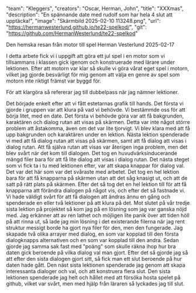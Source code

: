  "team": "Kleggers",
    "creators": "Oscar, Herman, John",
    "title": "XXXmas",
    "description": "En spännande date med rudolf som har hela 4 slut att upptäcka!",
    "image": "Skärmbild 2025-02-10 113248.png",
    "url": "https://hermanwesterlund.github.io/te22-spelkod/",
    "git": "https://github.com/HermanWesterlund/te22-spelkod"

    
   Den hemska resan från motor till spel
   Herman Vesterlund 2025-02-17

   I detta arbete fick vi i uppgift att göra ett jul spel i en motor som vi tillsammans i klassen
   gick igenom och konstruerade med lärare under lektionen. Efter att motorn var klar så skulle
   vi göra vårat eget spel i motorn, vilket jag gjorde besvärligt för mig genom att välja en genre
   av spel som motorn inte riktigt främst var byggd för.

   För att klargöra så refererar jag till dubbelpass när jag nämner lektioner.

   Det började enkelt efter att vi fått estetarnas grafik till hands. Det första vi gjorde i gruppen
   var att klura på vad vi behövde. Vi bestämmde oss för att börja litet, med en date. Det första vi
   behövde göra var att få bakgrunden, karaktären och dialog rutan att visas på skärmen. Detta var
   inte något större problem att åstakomma, även om det var lite tjorvigt. Vi blev klara med att få
   upp bakgrunden och karaktären under en lektion. Nästa lektion spenderade vi med att få dialog rutan
   att visas på skärmen, samt att få dialog att visas i dialog rutan. Att få själva rutan att visas
   var återigen inga problem, men det blev svårt när det kom till dialogen. Det tog en huvudvärksinducerande
   mängd filer bara för att få lite dialog att visas i dialog rutan. Det nästa steget som vi fick ta i tu med
   lektionen efter, var att skapa knappar för dialog val. Det var det här som var det svåraste med arbetet.
   Det tog en hel lektion bara för att få knapparna på skärmen utan att det såg knasigt ut, och att de
   satt på rätt plats på skärmen. Efter det så tog det en hel lektion till för att få knapparna att
   förändra dialogen på något vis, och efter det så fastnade vi. Vi hade väldigt svårt för att få
   dialogen att ändras ännu en gång och spenderade en eller två lektioner på att klura på det.
   Mot slutet på vår tredje sista lektion på projektet så kom jag på en lösning som jag var ganska
   nöjd med. Jag erkänner att av ren lathet och möjligen lite panik över att tiden höll på att rinna ut,
   så lade jag min lösning i det existerande filerna när jag rent struktur messigt borde ha gjort nya
   filer för den, men den fungerade. Jag skapade två olika arrayer med dialog, en som var kopplad till
   den första dialogknapps alternativen och en som var kopplad till den andra. Sedan gjorde jag samma
   sak fast med "poäng" som skulle räkna ihop hur bra daten gick beroende på vilka dialog val man gjort.
   Efter det så gjorde jag så att efter den sista dialogen gjort sitt, så fick man ett slut beroende på
   hur daten hade gått. Den näst sista lektionen spenderade jag genom att skapa interessanta dialoger och
   val, och att konstruera flera slut. Den sista lektionen spenderade jag helt och hållet med att försöka
   hosta spelet på github, vilket var svårt, men med hjälp från läraren så lyckades jag till slut.